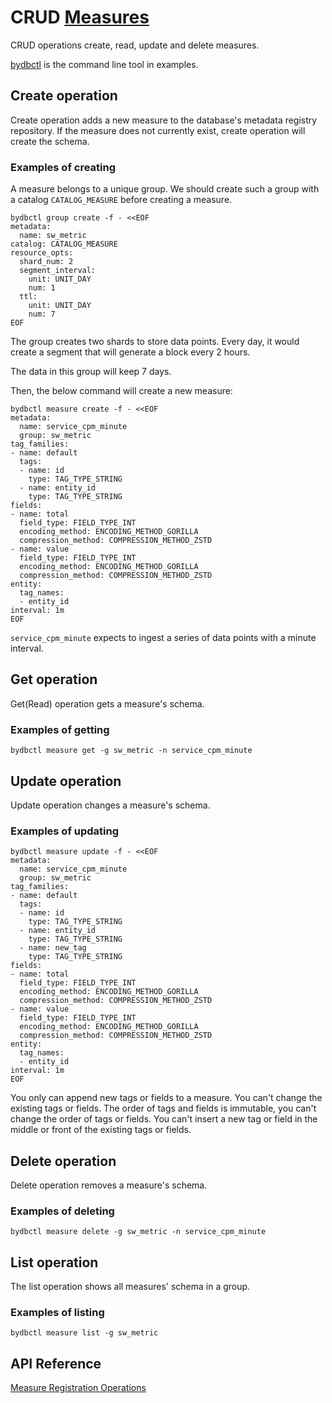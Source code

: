 ﻿# CRUD [Measures](../../../concept/data-model.md#measures)

CRUD operations create, read, update and delete measures.

[bydbctl](../bydbctl.md) is the command line tool in examples.

## Create operation

Create operation adds a new measure to the database's metadata registry repository. If the measure does not currently exist, create operation will create the schema.

### Examples of creating

A measure belongs to a unique group. We should create such a group with a catalog `CATALOG_MEASURE`
before creating a measure.

```shell
bydbctl group create -f - <<EOF
metadata:
  name: sw_metric
catalog: CATALOG_MEASURE
resource_opts:
  shard_num: 2
  segment_interval:
    unit: UNIT_DAY
    num: 1
  ttl:
    unit: UNIT_DAY
    num: 7
EOF
```

The group creates two shards to store data points. Every day, it would create a
segment that will generate a block every 2 hours.

The data in this group will keep 7 days.

Then, the below command will create a new measure:

```shell
bydbctl measure create -f - <<EOF
metadata:
  name: service_cpm_minute
  group: sw_metric
tag_families:
- name: default
  tags:
  - name: id
    type: TAG_TYPE_STRING
  - name: entity_id
    type: TAG_TYPE_STRING
fields:
- name: total
  field_type: FIELD_TYPE_INT
  encoding_method: ENCODING_METHOD_GORILLA
  compression_method: COMPRESSION_METHOD_ZSTD
- name: value
  field_type: FIELD_TYPE_INT
  encoding_method: ENCODING_METHOD_GORILLA
  compression_method: COMPRESSION_METHOD_ZSTD
entity:
  tag_names:
  - entity_id
interval: 1m
EOF
```

`service_cpm_minute` expects to ingest a series of data points with a minute interval.

## Get operation

Get(Read) operation gets a measure's schema.

### Examples of getting

```shell
bydbctl measure get -g sw_metric -n service_cpm_minute
```

## Update operation

Update operation changes a measure's schema.

### Examples of updating

```shell
bydbctl measure update -f - <<EOF
metadata:
  name: service_cpm_minute
  group: sw_metric
tag_families:
- name: default
  tags:
  - name: id
    type: TAG_TYPE_STRING
  - name: entity_id
    type: TAG_TYPE_STRING
  - name: new_tag
    type: TAG_TYPE_STRING
fields:
- name: total
  field_type: FIELD_TYPE_INT
  encoding_method: ENCODING_METHOD_GORILLA
  compression_method: COMPRESSION_METHOD_ZSTD
- name: value
  field_type: FIELD_TYPE_INT
  encoding_method: ENCODING_METHOD_GORILLA
  compression_method: COMPRESSION_METHOD_ZSTD
entity:
  tag_names:
  - entity_id
interval: 1m
EOF
```

You only can append new tags or fields to a measure. You can't change the existing tags or fields. The order of tags and fields is immutable, you can't change the order of tags or fields. You can't insert a new tag or field in the middle or front of the existing tags or fields.

## Delete operation

Delete operation removes a measure's schema.

### Examples of deleting

```shell
bydbctl measure delete -g sw_metric -n service_cpm_minute
```

## List operation

The list operation shows all measures' schema in a group.

### Examples of listing

```shell
bydbctl measure list -g sw_metric
```

## API Reference

[Measure Registration Operations](../../../api-reference.md#measureregistryservice)
